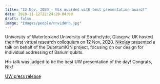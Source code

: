 ```yaml
---
title: "12 Nov, 2020 - Nik awarded with best presentation award!"
date: 2020-11-12T22:24:20-04:00
draft: false
image: "images/people/nnvideno.jpg"
---
```


University of Waterloo and University of Strathclyde, Glasgow, UK hosted their first virtual research colloquium on 12 Nov, 2020. <a href="/members/nikolay-videnov/">Nikolay</a> presented a talk on behalf of the QuantumION project, focusing on our design for individual addressing of Barium qubits. 

His talk was judged to be the best UW presentation of the day! Congrats, Nik!

<a href="https://uwaterloo.ca/international/news/student-wins-best-presenter-virtual-research-colloquium">UW press release<a/>
